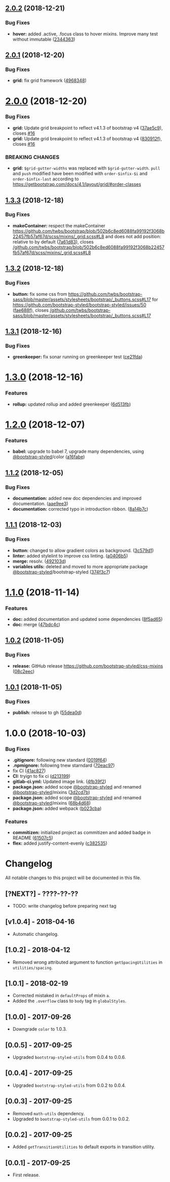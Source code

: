 ## [2.0.2](https://github.com/bootstrap-styled/css-mixins/compare/v2.0.1...v2.0.2) (2018-12-21)


### Bug Fixes

* **hover:** added .active, .focus class to hover mixins. Improve many test without immutable ([2344363](https://github.com/bootstrap-styled/css-mixins/commit/2344363))

## [2.0.1](https://github.com/bootstrap-styled/css-mixins/compare/v2.0.0...v2.0.1) (2018-12-20)


### Bug Fixes

* **grid:** fix grid framework ([4968348](https://github.com/bootstrap-styled/css-mixins/commit/4968348))

# [2.0.0](https://github.com/bootstrap-styled/css-mixins/compare/v1.3.3...v2.0.0) (2018-12-20)


### Bug Fixes

* **grid:** Update grid breakpoint to reflect v4.1.3 of bootstrap v4 ([37ae5c9](https://github.com/bootstrap-styled/css-mixins/commit/37ae5c9)), closes [#16](https://github.com/bootstrap-styled/css-mixins/issues/16)
* **grid:** Update grid breakpoint to reflect v4.1.3 of bootstrap v4 ([830912f](https://github.com/bootstrap-styled/css-mixins/commit/830912f)), closes [#16](https://github.com/bootstrap-styled/css-mixins/issues/16)


### BREAKING CHANGES

* **grid:** `$grid-gutter-widths` was replaced with `$grid-gutter-width`. `pull` and `push`
modified have been modified with `order-$infix-$i` and `order-$infix-last` according to
https://getbootstrap.com/docs/4.1/layout/grid/#order-classes

## [1.3.3](https://github.com/bootstrap-styled/css-mixins/compare/v1.3.2...v1.3.3) (2018-12-18)


### Bug Fixes

* **makeContainer:** respect the makeContainer https://github.com/twbs/bootstrap/blob/502b6c8ed6088fa99192f3068b22457fb57af67d/scss/mixins/_grid.scss#L8 and does not add position: relative to <Col /> by default ([7a61d83](https://github.com/bootstrap-styled/css-mixins/commit/7a61d83)), closes [/github.com/twbs/bootstrap/blob/502b6c8ed6088fa99192f3068b22457fb57af67d/scss/mixins/_grid.scss#L8](https://github.com//github.com/twbs/bootstrap/blob/502b6c8ed6088fa99192f3068b22457fb57af67d/scss/mixins/_grid.scss/issues/L8)

## [1.3.2](https://github.com/bootstrap-styled/css-mixins/compare/v1.3.1...v1.3.2) (2018-12-18)


### Bug Fixes

* **button:** fix some css from https://github.com/twbs/bootstrap-sass/blob/master/assets/stylesheets/bootstrap/_buttons.scss#L17 for https://github.com/bootstrap-styled/bootstrap-styled/issues/50 ([fae688f](https://github.com/bootstrap-styled/css-mixins/commit/fae688f)), closes [/github.com/twbs/bootstrap-sass/blob/master/assets/stylesheets/bootstrap/_buttons.scss#L17](https://github.com//github.com/twbs/bootstrap-sass/blob/master/assets/stylesheets/bootstrap/_buttons.scss/issues/L17)

## [1.3.1](https://github.com/bootstrap-styled/css-mixins/compare/v1.3.0...v1.3.1) (2018-12-16)


### Bug Fixes

* **greenkeeper:** fix sonar running on greenkeeper test ([ce21fda](https://github.com/bootstrap-styled/css-mixins/commit/ce21fda))

# [1.3.0](https://github.com/bootstrap-styled/css-mixins/compare/v1.2.0...v1.3.0) (2018-12-16)


### Features

* **rollup:** updated rollup and added greenkeeper ([6d513fb](https://github.com/bootstrap-styled/css-mixins/commit/6d513fb))

# [1.2.0](https://github.com/bootstrap-styled/css-mixins/compare/v1.1.2...v1.2.0) (2018-12-07)


### Features

* **babel:** upgrade to babel 7, upgrade many dependencies, using [@bootstrap-styled](https://github.com/bootstrap-styled)/color ([a16fabe](https://github.com/bootstrap-styled/css-mixins/commit/a16fabe))

## [1.1.2](https://github.com/bootstrap-styled/css-mixins/compare/v1.1.1...v1.1.2) (2018-12-05)


### Bug Fixes

* **documentation:** added new doc dependencies and improved documentation. ([aae9ee3](https://github.com/bootstrap-styled/css-mixins/commit/aae9ee3))
* **documentation:** corrected typo in introduction ribbon. ([8a14b7c](https://github.com/bootstrap-styled/css-mixins/commit/8a14b7c))

## [1.1.1](https://github.com/bootstrap-styled/css-mixins/compare/v1.1.0...v1.1.1) (2018-12-03)


### Bug Fixes

* **button:** changed to allow gradient colors as background. ([3c579d1](https://github.com/bootstrap-styled/css-mixins/commit/3c579d1))
* **linter:** added stylelint to improve css linting. ([a0406b5](https://github.com/bootstrap-styled/css-mixins/commit/a0406b5))
* **merge:** resolv. ([492103d](https://github.com/bootstrap-styled/css-mixins/commit/492103d))
* **variables utils:** deleted and moved to more appropriate package [@bootstrap-styled](https://github.com/bootstrap-styled)/bootstrap-styled ([374f3c7](https://github.com/bootstrap-styled/css-mixins/commit/374f3c7))

# [1.1.0](https://github.com/bootstrap-styled/css-mixins/compare/v1.0.2...v1.1.0) (2018-11-14)


### Features

* **doc:** added documentation and updated some dependencies ([8f5ad65](https://github.com/bootstrap-styled/css-mixins/commit/8f5ad65))
* **doc:** merge ([47bdc4c](https://github.com/bootstrap-styled/css-mixins/commit/47bdc4c))

## [1.0.2](https://github.com/bootstrap-styled/css-mixins/compare/v1.0.1...v1.0.2) (2018-11-05)


### Bug Fixes

* **release:** GitHub release https://github.com/bootstrap-styled/css-mixins ([08c2eec](https://github.com/bootstrap-styled/css-mixins/commit/08c2eec))

## [1.0.1](https://module.kopaxgroup.com/bootstrap-styled/css-mixins/compare/v1.0.0...v1.0.1) (2018-11-05)


### Bug Fixes

* **publish:** release to gh ([55dea0d](https://module.kopaxgroup.com/bootstrap-styled/css-mixins/commit/55dea0d))

# 1.0.0 (2018-10-03)


### Bug Fixes

* **.gitignore:** following new standard ([0019f64](https://module.kopaxgroup.com/bootstrap-styled/css-mixins/commit/0019f64))
* **.npmignore:** following tnew starndard ([70eac97](https://module.kopaxgroup.com/bootstrap-styled/css-mixins/commit/70eac97))
* fix CI ([41ac827](https://module.kopaxgroup.com/bootstrap-styled/css-mixins/commit/41ac827))
* **CI:** tryign to fix ci ([d213199](https://module.kopaxgroup.com/bootstrap-styled/css-mixins/commit/d213199))
* **gitlab-ci.yml:** Updated image link. ([4fb39f2](https://module.kopaxgroup.com/bootstrap-styled/css-mixins/commit/4fb39f2))
* **package.json:** added scope [@bootstrap-styled](https://module.kopaxgroup.com/bootstrap-styled) and renamed [@bootstrap-styled](https://module.kopaxgroup.com/bootstrap-styled)/mixins ([3d2cd7b](https://module.kopaxgroup.com/bootstrap-styled/css-mixins/commit/3d2cd7b))
* **package.json:** added scope [@bootstrap-styled](https://module.kopaxgroup.com/bootstrap-styled) and renamed [@bootstrap-styled](https://module.kopaxgroup.com/bootstrap-styled)/mixins ([68b4d68](https://module.kopaxgroup.com/bootstrap-styled/css-mixins/commit/68b4d68))
* **package.json:** added webpack ([b023cba](https://module.kopaxgroup.com/bootstrap-styled/css-mixins/commit/b023cba))


### Features

* **commitizen:** initialized project as commitizen and added badge in README ([61507c5](https://module.kopaxgroup.com/bootstrap-styled/css-mixins/commit/61507c5))
* **flex:** added justify-content-evenly ([c382535](https://module.kopaxgroup.com/bootstrap-styled/css-mixins/commit/c382535))

# Changelog

All notable changes to this project will be documented in this file.

## [?NEXT?] - ????-??-??

- TODO: write changelog before preparing next tag

## [v1.0.4] - 2018-04-16

- Automatic changelog.

## [1.0.2] - 2018-04-12

- Removed wrong attributed argument to function `getSpacingUtilities` in `utilities/spacing`.

## [1.0.1] - 2018-02-19

- Corrected mistaked in `defaultProps` of mixin `a`.
- Added the `.overflow` class to `body` tag in `globalStyles`.

## [1.0.0] - 2017-09-26

- Downgrade `color` to 1.0.3.

## [0.0.5] - 2017-09-25

- Upgraded `bootstrap-styled-utils` from 0.0.4 to 0.0.6.

## [0.0.4] - 2017-09-25

- Upgraded `bootstrap-styled-utils` from 0.0.2 to 0.0.4.

## [0.0.3] - 2017-09-25

- Removed `math-utils` dependency.
- Upgraded to `bootstrap-styled-utils` from 0.0.1 to 0.0.2.

## [0.0.2] - 2017-09-25

- Added `getTransitionUtilities` to default exports in transition utility.

## [0.0.1] - 2017-09-25

- First release.
